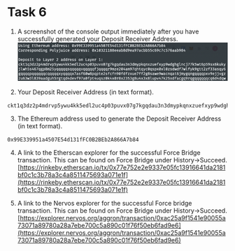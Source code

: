 # Task 6

1. A screenshot of the console output immediately after you have successfully generated your Deposit Receiver Address.
![Deposit Receiver Address](./1-deposit-receiver-address.png)

2. Your Deposit Receiver Address (in text format).
```
ckt1q3dz2p4mdrvp5ywu4kk5edl2uc4p03puvx07g7kgqdau3n3dmypkqnxzuefxyp9wdghglncj77k5wt6p59sx6kukyjlwh5s467qgp8m25yqqqqqsqqqqqvqqqqqfjqqqqr9mze204am97qhtqyc0qspx0xl0zsdwdf7wlfyk9gtt2zf33asqy6gqqqqpqqqqqqcqqqqqxyqqqqx7asf60w8pqpte2sfcfn90fdfzxue7ff2g8sawe9wacnqat6jmygqngqqqqpxv9ejjvgz2u63w3l839aadguh5rgtqd4devf97a0fpt4uqsz0k4x0r8x2353g8u4x3x8lupv47k25xdfacgq9rqgqqqqqqcq6d4dqw
```

3. The Ethereum address used to generate the Deposit Receiver Address (in text format).
```
0x99E339951a4507E54d131fFC0B2BEb2A866A7b84
```

4. A link to the Etherscan explorer for the successful Force Bridge transaction. This can be found on Force Bridge under History→Succeed.
[https://rinkeby.etherscan.io/tx/0x77e752e2e9337e05fc13916641da2181bf0c1c3b78a3c4a8511475693a071e1f](https://rinkeby.etherscan.io/tx/0x77e752e2e9337e05fc13916641da2181bf0c1c3b78a3c4a8511475693a071e1f)

5. A link to the Nervos explorer for the successful Force bridge transaction. This can be found on Force Bridge under History→Succeed.
[https://explorer.nervos.org/aggron/transaction/0xac25a9f1541e90055a73071a89780a28a7ebe700c5a890c01f76f50eb6fad9e6](https://explorer.nervos.org/aggron/transaction/0xac25a9f1541e90055a73071a89780a28a7ebe700c5a890c01f76f50eb6fad9e6)